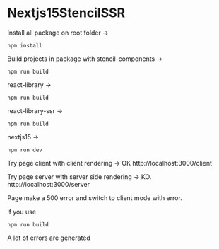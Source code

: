 # Nextjs15StencilSSR

Install all package
on root folder ->
```
npm install
```


Build projects in package with 
stencil-components ->
```
npm run build
```

react-library ->
```
npm run build
```

react-library-ssr ->
```
npm run build
```

nextjs15 ->
```
npm run dev
```

Try page client with client rendering -> OK
http://localhost:3000/client

Try page server with server side rendering -> KO.
http://localhost:3000/server

Page make a 500 error and switch to client mode with error.

if you use 
```
npm run build
```

A lot of errors are generated
